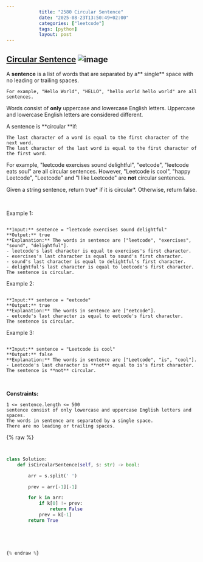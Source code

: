 ```yaml
---
            title: "2580 Circular Sentence"
            date: "2025-08-23T13:50:49+02:00"
            categories: ["leetcode"]
            tags: [python]
            layout: post
---
```

            
## [Circular Sentence](https://leetcode.com/problems/circular-sentence) ![image](https://img.shields.io/badge/Difficulty-Easy-brightgreen)

A **sentence** is a list of words that are separated by a** single** space with no leading or trailing spaces.

	For example, "Hello World", "HELLO", "hello world hello world" are all sentences.

Words consist of **only** uppercase and lowercase English letters. Uppercase and lowercase English letters are considered different.

A sentence is **circular **if:

	The last character of a word is equal to the first character of the next word.
	The last character of the last word is equal to the first character of the first word.

For example, "leetcode exercises sound delightful", "eetcode", "leetcode eats soul" are all circular sentences. However, "Leetcode is cool", "happy Leetcode", "Leetcode" and "I like Leetcode" are **not** circular sentences.

Given a string sentence, return true* if it is circular*. Otherwise, return false.

 

Example 1:

```

**Input:** sentence = "leetcode exercises sound delightful"
**Output:** true
**Explanation:** The words in sentence are ["leetcode", "exercises", "sound", "delightful"].
- leetcode's last character is equal to exercises's first character.
- exercises's last character is equal to sound's first character.
- sound's last character is equal to delightful's first character.
- delightful's last character is equal to leetcode's first character.
The sentence is circular.
```

Example 2:

```

**Input:** sentence = "eetcode"
**Output:** true
**Explanation:** The words in sentence are ["eetcode"].
- eetcode's last character is equal to eetcode's first character.
The sentence is circular.
```

Example 3:

```

**Input:** sentence = "Leetcode is cool"
**Output:** false
**Explanation:** The words in sentence are ["Leetcode", "is", "cool"].
- Leetcode's last character is **not** equal to is's first character.
The sentence is **not** circular.
```

 

**Constraints:**

	1 <= sentence.length <= 500
	sentence consist of only lowercase and uppercase English letters and spaces.
	The words in sentence are separated by a single space.
	There are no leading or trailing spaces.

{% raw %}


```python


class Solution:
    def isCircularSentence(self, s: str) -> bool:

        arr = s.split(' ')

        prev = arr[-1][-1]

        for k in arr:
            if k[0] != prev:
                return False
            prev = k[-1]
        return True


        


{% endraw %}
```
